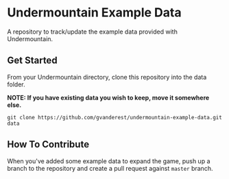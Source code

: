 # Undermountain Example Data

A repository to track/update the example data provided with Undermountain.

## Get Started

From your Undermountain directory, clone this repository into the data folder.

**NOTE: If you have existing data you wish to keep, move it somewhere else.**

```shell
git clone https://github.com/gvanderest/undermountain-example-data.git data
```

## How To Contribute

When you've added some example data to expand the game, push up a branch to
the repository and create a pull request against `master` branch.
